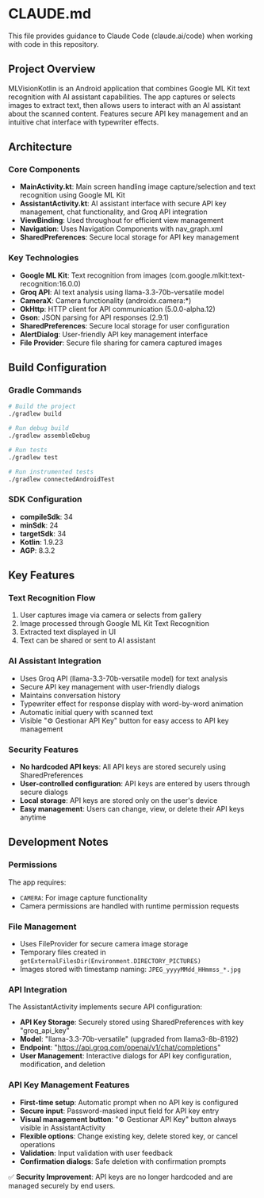 # CLAUDE.md

This file provides guidance to Claude Code (claude.ai/code) when working with code in this repository.

## Project Overview

MLVisionKotlin is an Android application that combines Google ML Kit text recognition with AI assistant capabilities. The app captures or selects images to extract text, then allows users to interact with an AI assistant about the scanned content. Features secure API key management and an intuitive chat interface with typewriter effects.

## Architecture

### Core Components

- **MainActivity.kt**: Main screen handling image capture/selection and text recognition using Google ML Kit
- **AssistantActivity.kt**: AI assistant interface with secure API key management, chat functionality, and Groq API integration
- **ViewBinding**: Used throughout for efficient view management
- **Navigation**: Uses Navigation Components with nav_graph.xml
- **SharedPreferences**: Secure local storage for API key management

### Key Technologies

- **Google ML Kit**: Text recognition from images (com.google.mlkit:text-recognition:16.0.0)
- **Groq API**: AI text analysis using llama-3.3-70b-versatile model
- **CameraX**: Camera functionality (androidx.camera:*)
- **OkHttp**: HTTP client for API communication (5.0.0-alpha.12)
- **Gson**: JSON parsing for API responses (2.9.1)
- **SharedPreferences**: Secure local storage for user configuration
- **AlertDialog**: User-friendly API key management interface
- **File Provider**: Secure file sharing for camera captured images

## Build Configuration

### Gradle Commands

```bash
# Build the project
./gradlew build

# Run debug build
./gradlew assembleDebug

# Run tests
./gradlew test

# Run instrumented tests
./gradlew connectedAndroidTest
```

### SDK Configuration

- **compileSdk**: 34
- **minSdk**: 24
- **targetSdk**: 34
- **Kotlin**: 1.9.23
- **AGP**: 8.3.2

## Key Features

### Text Recognition Flow

1. User captures image via camera or selects from gallery
2. Image processed through Google ML Kit Text Recognition
3. Extracted text displayed in UI
4. Text can be shared or sent to AI assistant

### AI Assistant Integration

- Uses Groq API (llama-3.3-70b-versatile model) for text analysis
- Secure API key management with user-friendly dialogs
- Maintains conversation history
- Typewriter effect for response display with word-by-word animation
- Automatic initial query with scanned text
- Visible "⚙️ Gestionar API Key" button for easy access to API key management

### Security Features

- **No hardcoded API keys**: All API keys are stored securely using SharedPreferences
- **User-controlled configuration**: API keys are entered by users through secure dialogs
- **Local storage**: API keys are stored only on the user's device
- **Easy management**: Users can change, view, or delete their API keys anytime

## Development Notes

### Permissions

The app requires:
- `CAMERA`: For image capture functionality
- Camera permissions are handled with runtime permission requests

### File Management

- Uses FileProvider for secure camera image storage
- Temporary files created in `getExternalFilesDir(Environment.DIRECTORY_PICTURES)`
- Images stored with timestamp naming: `JPEG_yyyyMMdd_HHmmss_*.jpg`

### API Integration

The AssistantActivity implements secure API configuration:
- **API Key Storage**: Securely stored using SharedPreferences with key "groq_api_key"
- **Model**: "llama-3.3-70b-versatile" (upgraded from llama3-8b-8192)
- **Endpoint**: "https://api.groq.com/openai/v1/chat/completions"
- **User Management**: Interactive dialogs for API key configuration, modification, and deletion

### API Key Management Features

- **First-time setup**: Automatic prompt when no API key is configured
- **Secure input**: Password-masked input field for API key entry
- **Visual management button**: "⚙️ Gestionar API Key" button always visible in AssistantActivity
- **Flexible options**: Change existing key, delete stored key, or cancel operations
- **Validation**: Input validation with user feedback
- **Confirmation dialogs**: Safe deletion with confirmation prompts

✅ **Security Improvement**: API keys are no longer hardcoded and are managed securely by end users.